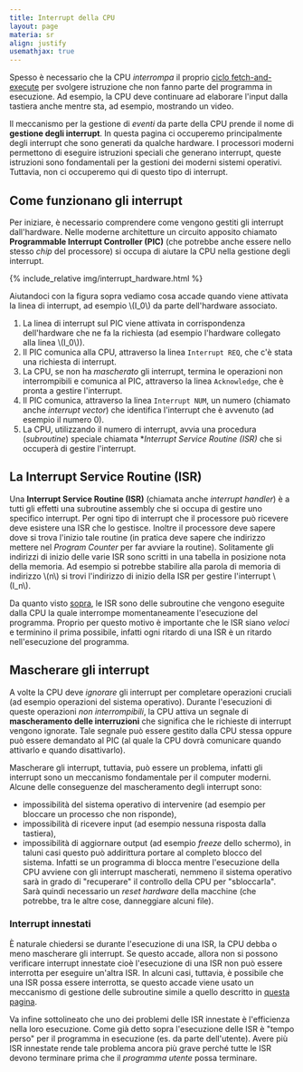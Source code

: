 ```yaml
---
title: Interrupt della CPU
layout: page
materia: sr
align: justify
usemathjax: true
---
```


Spesso è necessario che la CPU *interrompa* il proprio [ciclo fetch-and-execute](cpu.html) per
svolgere istruzione che non fanno parte del programma in esecuzione. Ad esempio, la CPU
deve continuare ad elaborare l'input dalla tastiera anche mentre sta, ad esempio, mostrando
un video.

Il meccanismo per la gestione di *eventi* da parte della CPU prende il nome di
**gestione degli interrupt**. In questa pagina ci occuperemo principalmente degli
interrupt che sono generati da qualche hardware. I processori moderni permettono di
eseguire istruzioni speciali che generano interrupt, queste istruzioni sono fondamentali
per la gestioni dei moderni sistemi operativi. Tuttavia, non ci occuperemo qui di
questo tipo di interrupt.

## Come funzionano gli interrupt
Per iniziare, è necessario comprendere come vengono gestiti gli interrupt dall'hardware.
Nelle moderne architetture un circuito apposito chiamato **Programmable Interrupt Controller (PIC)**
(che potrebbe anche essere nello stesso *chip* del processore) si occupa di aiutare la CPU
nella gestione degli interrupt. 

{% include_relative img/interrupt_hardware.html %}

Aiutandoci con la figura sopra vediamo cosa accade quando viene attivata la linea di
interrupt, ad esempio \\(I_0\\) da parte dell'hardware associato.

1. La linea di interrupt sul PIC viene attivata in corrispondenza dell'hardware che ne fa
la richiesta (ad esempio l'hardware collegato alla linea \\(I_0\\)).
2. Il PIC comunica alla CPU, attraverso la linea ``Interrupt REQ``, che c'è stata una
richiesta di interrupt.
3. La CPU, se non ha *mascherato* gli interrupt, termina le operazioni non interrompibili
e comunica al PIC, attraverso la linea ``Acknowledge``, che è pronta a gestire l'interrupt.
4. Il PIC comunica, attraverso la linea ``Interrupt NUM``, un numero (chiamato anche
*interrupt vector*) che identifica l'interrupt che è avvenuto (ad esempio il numero 0).
5. La CPU, utilizzando il numero di interrupt, avvia una procedura (*subroutine*) speciale
chiamata **Interrupt Service Routine (ISR)* che si occuperà di gestire l'interrupt.

## La Interrupt Service Routine (ISR)
Una **Interrupt Service Routine (ISR)** (chiamata anche *interrupt handler*) è a tutti gli
effetti una subroutine assembly che si occupa di gestire uno specifico interrupt. Per ogni
tipo di interrupt che il processore può ricevere deve esistere una ISR che lo gestisce.
Inoltre il processore deve sapere dove si trova l'inizio tale routine (in pratica deve
sapere che indirizzo mettere nel *Program Counter* per far avviare la routine). Solitamente
gli indirizzi di inizio delle varie ISR sono scritti in una tabella in posizione nota della
memoria. Ad esempio si potrebbe stabilire alla parola di memoria di indirizzo \\(n\\) si
trovi l'indirizzo di inizio della ISR per gestire l'interrupt \\(I_n\\).

Da quanto visto [sopra](#come-funzionano-gli-interrupt), le ISR sono delle subroutine che
vengono eseguite dalla CPU la quale interrompe momentaneamente l'esecuzione del programma.
Proprio per questo motivo è importante che le ISR siano *veloci* e terminino il prima
possibile, infatti ogni ritardo di una ISR è un ritardo nell'esecuzione del programma.

## Mascherare gli interrupt
A volte la CPU deve *ignorare* gli interrupt per completare operazioni cruciali (ad
esempio operazioni del sistema operativo). Durante l'esecuzioni di queste operazioni
*non interrompibili*, la CPU attiva un segnale di **mascheramento delle interruzioni**
che significa che le richieste di interrupt vengono ignorate. Tale segnale può
essere gestito dalla CPU stessa oppure può essere demandato al PIC (al quale la CPU
dovrà comunicare quando attivarlo e quando disattivarlo).

Mascherare gli interrupt, tuttavia, può essere un problema, infatti gli interrupt sono
un meccanismo fondamentale per il computer moderni. Alcune delle conseguenze del
mascheramento degli interrupt sono:
* impossibilità del sistema operativo di intervenire (ad esempio per bloccare un
processo che non risponde),
* impossibilità di ricevere input (ad esempio nessuna risposta dalla tastiera),
* impossibilità di aggiornare output (ad esempio *freeze* dello schermo),
in taluni casi questo può addirittura portare al completo blocco del sistema. Infatti
se un programma di blocca mentre l'esecuzione della CPU avviene con gli interrupt
mascherati, nemmeno il sistema operativo sarà in grado di "recuperare" il controllo
della CPU per "sbloccarla". Sarà quindi necessario un *reset hardware* della macchine
(che potrebbe, tra le altre cose, danneggiare alcuni file).

### Interrupt innestati
È naturale chiedersi se durante l'esecuzione di una ISR, la CPU debba o meno mascherare
gli interrupt. Se questo accade, allora non si possono verificare interrupt innestate
cioè l'esecuzione di una ISR non può essere interrotta per eseguire un'altra ISR. In
alcuni casi, tuttavia, è possibile che una ISR possa essere interrotta, se questo accade
viene usato un meccanismo di gestione delle subroutine simile a quello descritto in
[questa pagina](/content/sr/subroutine.md).

Va infine sottolineato che uno dei problemi delle ISR innestate è l'efficienza nella
loro esecuzione. Come già detto sopra l'esecuzione delle ISR è "tempo perso" per il
programma in esecuzione (es. da parte dell'utente). Avere più ISR innestate rende tale
problema ancora più grave perché tutte le ISR devono terminare prima che il 
*programma utente* possa terminare.
